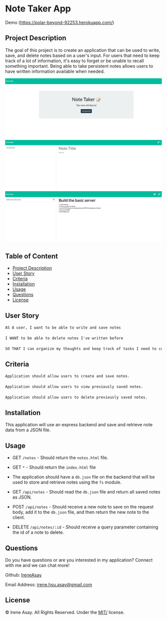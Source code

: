 # Note Taker App
Demo (https://polar-beyond-92253.herokuapp.com/)

## Project Description 

The goal of this project is to create an application that can be used to write, save, and delete notes based on a user's input. For users that need to keep track of a lot of information, it's easy to forget or be unable to recall something important. Being able to take persistent notes allows users to have written information available when needed.

![Screenshot](./public/assets/images/Screenshot_1.png)
![Screenshot](./public/assets/images/Screenshot_2.png)
![Screenshot](./public/assets/images/Screenshot_3.png)


## Table of Content

  - [Project Description](#project-description)
  - [User Story](#user-story)
  - [Criteria](#criteria)
  - [Installation](#installation)
  - [Usage](#usage)
  - [Questions](#questions)
  - [License](#license)

## User Story

```md
AS A user, I want to be able to write and save notes

I WANT to be able to delete notes I've written before

SO THAT I can organize my thoughts and keep track of tasks I need to complete
```


## Criteria

```md
Application should allow users to create and save notes.

Application should allow users to view previously saved notes.

Application should allow users to delete previously saved notes.

```


## Installation

This application will use an express backend and save and retrieve note data from a JSON file.


## Usage

* GET `/notes` - Should return the `notes.html` file.
  
* GET `*` - Should return the `index.html` file
  
* The application should have a `db.json` file on the backend that will be used to store and retrieve notes using the `fs` module.
  
* GET `/api/notes` - Should read the `db.json` file and return all saved notes as JSON.
  
* POST `/api/notes` - Should receive a new note to save on the request body, add it to the `db.json` file, and then return the new note to the client.
  
* DELETE `/api/notes/:id` - Should receive a query parameter containing the id of a note to delete. 
  


## Questions

Do you have questions or are you interested in my application? Connect with me and we can chat more!

Github: <a href="https://github.com/IreneAsay" target="_blank">IreneAsay</a> 

Email Address: irene.hsu.asay@gmail.com

## License

© Irene Asay. All Rights Reserved. Under the [MIT/](./LICENSE.txt) license.
